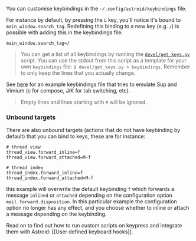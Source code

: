 You can customise keybindings in the `~/.config/astroid/keybindings` file.

For instance by default, by pressing the `L` key, you'll notice it's bound to `main_window.search_tag`. Redefining this binding to a new key (e.g. `/`) is possible with adding this in the keybindings file:

```
main_window.search_tag=/ 
```

> You can get a list of all keybindings by running the [`devel/get_keys.py`](https://github.com/gauteh/astroid/blob/master/devel/get_keys.py) script. You can use the stdout from this script as a template for your own `keybindings` file: `$ devel/get_keys.py > keybindings`. Remember to only keep the lines that you actually change.


See [here](https://github.com/aliceriot/dotfiles/blob/master/astroid/keybindings) for an example keybindings file that tries to emulate Sup and Vimium (c for compose, J/K for tab switching, etc).

> Empty lines and lines starting with `#` will be ignored.

### Unbound targets

There are also unbound targets (actions that do not have keybinding by default) that you can bind to keys, these are for instance:

```
# thread view
thread_view.forward_inline=f
thread_view.forward_attached=M-f

# thread index
thread_index.forward_inline=f
thread_index.forward_attached=M-f
```

this example will overwrite the default keybinding `f` which forwards a message `inlined` or `attached` depending on the configuration option `mail.forward.disposition`. In this particular example the configuration option no longer has any effect, and you choose whether to inline or attach a message depending on the keybinding.

Read on to find out how to run custom scripts on keypress and integrate them with Astroid: [[User defined keyboard hooks]].